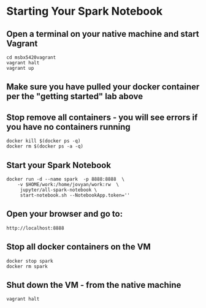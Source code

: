 # Starting Your Spark Notebook

## Open a terminal on your native machine and start Vagrant

```text
cd msbx5420vagrant
vagrant halt
vagrant up
```

## Make sure you have pulled your docker container per the "getting started" lab above

## Stop remove all containers - you will see errors if you have no containers running

```text
docker kill $(docker ps -q)
docker rm $(docker ps -a -q)
```

## Start your Spark Notebook

```text
docker run -d --name spark  -p 8888:8888  \
    -v $HOME/work:/home/jovyan/work:rw  \
     jupyter/all-spark-notebook \
     start-notebook.sh --NotebookApp.token='' 
```

## Open your browser and go to:

```text
http://localhost:8888
```

## Stop all docker containers on the VM

```text
docker stop spark
docker rm spark
```

## Shut down the VM - from the native machine

```text
vagrant halt
```

